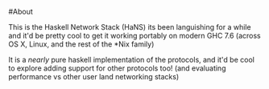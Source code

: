#About

This is the Haskell Network Stack (HaNS)
its been languishing for a while and it'd be pretty cool to get it 
working portably on modern GHC 7.6 (across OS X, Linux, and the rest of 
the *Nix family)

It is a *nearly* pure haskell implementation of the protocols, and it'd be cool
to explore adding support for other protocols too! (and evaluating performance
vs other user land networking stacks)